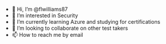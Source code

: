 - 👋 Hi, I’m @flwilliams87
- 👀 I’m interested in Security
- 🌱 I’m currently learning Azure and studying for certifications
- 💞️ I’m looking to collaborate on other test takers
- 📫 How to reach me by email

<!---
flwilliams87/flwilliams87 is a ✨ special ✨ repository because its `README.md` (this file) appears on your GitHub profile.
You can click the Preview link to take a look at your changes.
--->
